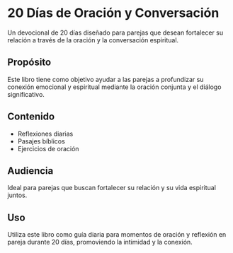 # 20 Días de Oración y Conversación

Un devocional de 20 días diseñado para parejas que desean fortalecer su relación a través de la oración y la conversación espiritual.

## Propósito

Este libro tiene como objetivo ayudar a las parejas a profundizar su conexión emocional y espiritual mediante la oración conjunta y el diálogo significativo.

## Contenido

- Reflexiones diarias
- Pasajes bíblicos
- Ejercicios de oración

## Audiencia

Ideal para parejas que buscan fortalecer su relación y su vida espiritual juntos.

## Uso

Utiliza este libro como guía diaria para momentos de oración y reflexión en pareja durante 20 días, promoviendo la intimidad y la conexión.